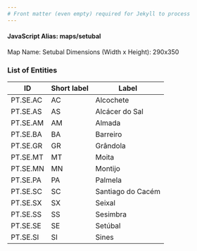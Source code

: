 ```yaml
---
# Front matter (even empty) required for Jekyll to process
---
```


#### JavaScript Alias: maps/setubal

Map Name: Setubal
Dimensions (Width x Height): 290x350





### List of Entities

ID | Short label | Label
---|---|---|
PT.SE.AC|AC|Alcochete
PT.SE.AS|AS|Alcácer do Sal
PT.SE.AM|AM|Almada
PT.SE.BA|BA|Barreiro
PT.SE.GR|GR|Grândola
PT.SE.MT|MT|Moita
PT.SE.MN|MN|Montijo
PT.SE.PA|PA|Palmela
PT.SE.SC|SC|Santiago do Cacém
PT.SE.SX|SX|Seixal
PT.SE.SS|SS|Sesimbra
PT.SE.SE|SE|Setúbal
PT.SE.SI|SI|Sines

